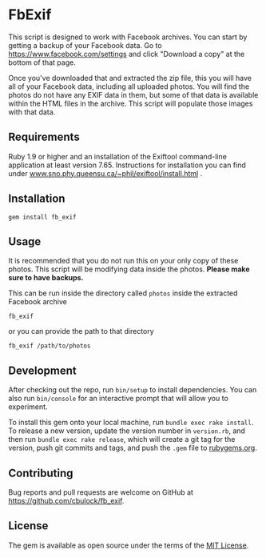 # FbExif

This script is designed to work with Facebook archives.  You can start by getting a backup of your Facebook data. Go to https://www.facebook.com/settings and click "Download a copy" at the bottom of that page.

Once you've downloaded that and extracted the zip file, this you will have all of your Facebook data, including all uploaded photos.  You will find the photos do not have any EXIF data in them, but some of that data is available within the HTML files in the archive.  This script will populate those images with that data.

## Requirements

Ruby 1.9 or higher and an installation of the Exiftool command-line application at least version 7.65. Instructions for installation you can find under www.sno.phy.queensu.ca/~phil/exiftool/install.html .

## Installation

    gem install fb_exif

## Usage

It is recommended that you do not run this on your only copy of these photos.  This script will be modifying data inside the photos.  **Please make sure to have backups.**

This can be run inside the directory called `photos` inside the extracted Facebook archive

    fb_exif

or you can provide the path to that directory

    fb_exif /path/to/photos

## Development

After checking out the repo, run `bin/setup` to install dependencies. You can also run `bin/console` for an interactive prompt that will allow you to experiment.

To install this gem onto your local machine, run `bundle exec rake install`. To release a new version, update the version number in `version.rb`, and then run `bundle exec rake release`, which will create a git tag for the version, push git commits and tags, and push the `.gem` file to [rubygems.org](https://rubygems.org).

## Contributing

Bug reports and pull requests are welcome on GitHub at https://github.com/cbulock/fb_exif.


## License

The gem is available as open source under the terms of the [MIT License](http://opensource.org/licenses/MIT).

